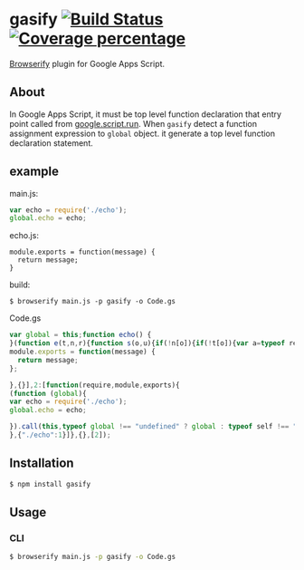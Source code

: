 # gasify [![Build Status][travis-image]][travis-url] [![Coverage percentage][coveralls-image]][coveralls-url]

[Browserify](http://browserify.org/) plugin for Google Apps Script.

## About

In Google Apps Script, it must be top level function declaration that entry point called from [google.script.run](https://developers.google.com/apps-script/guides/html/reference/run).
When `gasify` detect a function assignment expression to `global` object. it generate a top level function declaration statement.

## example

main.js:
```js
var echo = require('./echo');
global.echo = echo;
```

echo.js:
```
module.exports = function(message) {
  return message;
}
```

build:
```
$ browserify main.js -p gasify -o Code.gs
```

Code.gs
```js
var global = this;function echo() {
}(function e(t,n,r){function s(o,u){if(!n[o]){if(!t[o]){var a=typeof require=="function"&&require;if(!u&&a)return a(o,!0);if(i)return i(o,!0);var f=new Error("Cannot find module '"+o+"'");throw f.code="MODULE_NOT_FOUND",f}var l=n[o]={exports:{}};t[o][0].call(l.exports,function(e){var n=t[o][1][e];return s(n?n:e)},l,l.exports,e,t,n,r)}return n[o].exports}var i=typeof require=="function"&&require;for(var o=0;o<r.length;o++)s(r[o]);return s})({1:[function(require,module,exports){
module.exports = function(message) {
  return message;
};

},{}],2:[function(require,module,exports){
(function (global){
var echo = require('./echo');
global.echo = echo;

}).call(this,typeof global !== "undefined" ? global : typeof self !== "undefined" ? self : typeof window !== "undefined" ? window : {})
},{"./echo":1}]},{},[2]);
```

## Installation

```sh
$ npm install gasify
```

## Usage

### CLI

```sh
$ browserify main.js -p gasify -o Code.gs
```

[travis-image]: https://travis-ci.org/fossamagna/gasify.svg?branch=master
[travis-url]: https://travis-ci.org/fossamagna/gasify
[coveralls-image]: https://coveralls.io/repos/github/fossamagna/gasify/badge.svg?branch=master
[coveralls-url]: https://coveralls.io/github/fossamagna/gasify?branch=master
